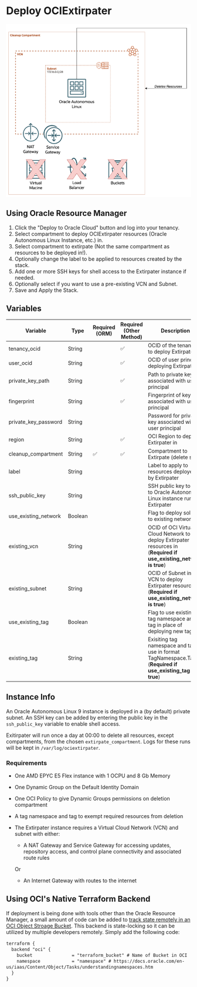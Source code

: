 # Deploy OCIExtirpater

![OCI Extirpater Architecture (Basic)](./images/extirpater.png)

## Using Oracle Resource Manager

1. Click the "Deploy to Oracle Cloud" button and log into your tenancy.
2. Select compartment to deploy OCIExtirpater resources (Oracle Autonomous Linux Instance, etc.) in.
3. Select compartment to extirpate (Not the same compartment as resources to be deployed in!).
4. Optionally change the label to be applied to resources created by the stack.
5. Add one or more SSH keys for shell access to the Extirpater instance if needed.
6. Optionally select if you want to use a pre-existing VCN and Subnet.
7. Save and Apply the Stack.

## Variables

| Variable | Type | Required (ORM) | Required (Other Method) | Description |
| --- | --- | --- | --- | --- |
| tenancy_ocid | String |  | :white_check_mark: | OCID of the tenancy to deploy Extirpater |
| user_ocid | String |  | :white_check_mark: | OCID of user principal deploying Extirpater |
| private_key_path | String |  | :white_check_mark: | Path to private key associated with user principal |
| fingerprint | String |  | :white_check_mark: | Fingerprint of key associated with user principal |
| private_key_password | String |  |  | Password for private key associated with user principal |
| region | String |  | :white_check_mark: | OCI Region to deploy Extirpater in |
| cleanup_compartment | String | :white_check_mark: | :white_check_mark: | Compartment to Extirpate (delete stuff) |
| label | String |  |  | Label to apply to resources deployed by Extirpater |
| ssh_public_key | String |  |  | SSH public key to add to Oracle Autonomous Linux instance running Extirpater |
| use_existing_network | Boolean |  |  | Flag to deploy solution to existing network |
| existing_vcn | String |  |  | OCID of OCI Virtual Cloud Network to deploy Extirpater resources in (**Required if use_existing_network is true**) |
| existing_subnet | String |  |  | OCID of Subnet in VCN to deploy Extirpater resources in (**Required if use_existing_network is true**) |
| use_existing_tag | Boolean | | | Flag to use existing tag namespace and tag in place of deploying new tag |
| existing_tag | String | | | Exisiting tag namespace and tag to use in format TagNamespace.Tag (**Required if use_existing_tag is true**) |

## Instance Info

An Oracle Autonomous Linux 9 instance is deployed in a (by default) private subnet. An SSH key can be added by entering the public key in the `ssh_public_key` variable to enable shell access.

Exitirpater will run once a day at 00:00 to delete all resources, except compartments, from the chosen `extirpate_compartment`. Logs for these runs will be kept in `/var/log/ociextirpater`.

### Requirements

- One AMD EPYC E5 Flex instance with 1 OCPU and 8 Gb Memory
- One Dynamic Group on the Default Identity Domain
- One OCI Policy to give Dynamic Groups permissions on deletion compartment
- A tag namespace and tag to exempt required resources from deletion
- The Extirpater instance requires a Virtual Cloud Network (VCN) and subnet with either:

  - A NAT Gateway and Service Gateway for accessing updates, repository access, and control plane connectivity and associated route rules

  Or

  - An Internet Gateway with routes to the internet

## Using OCI's Native Terraform Backend

If deployment is being done with tools other than the Oracle Resource Manager, a small amount of code can be added to [track state remotely in an OCI Object Stroage Bucket](https://blogs.oracle.com/cloud-infrastructure/post/terraform-oci-state-locking-backend). This backend is state-locking so it can be utilized by multiple developers remotely. Simply add the following code:

```HCL
terraform {
  backend "oci" {
    bucket               = "terraform_bucket" # Name of Bucket in OCI
    namespace            = "namespace" # https://docs.oracle.com/en-us/iaas/Content/Object/Tasks/understandingnamespaces.htm
  }
}
```
